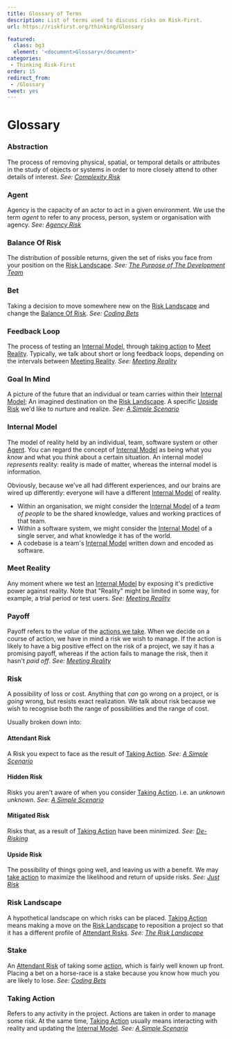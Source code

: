 ```yaml
---
title: Glossary of Terms
description: List of terms used to discuss risks on Risk-First.
url: https://riskfirst.org/thinking/Glossary

featured: 
  class: bg3
  element: '<document>Glossary</document>'
categories:
 - Thinking Risk-First
order: 15
redirect_from: 
 - /Glossary
tweet: yes
---
```


# Glossary

### Abstraction

The process of removing physical, spatial, or temporal details or attributes in the study of objects or systems in order to more closely attend to other details of interest.  _See: [Complexity Risk](../risks/Complexity-Risk.md)_

### Agent

Agency is the capacity of an actor to act in a given environment.  We use the term _agent_ to refer to any process, person, system or organisation with agency. _See: [Agency Risk](../risks/Agency-Risk.md)_

### Balance Of Risk

The distribution of possible returns, given the set of risks you face from your position on the [Risk Landscape](#risk-landscape).  _See: [The Purpose of The Development Team](../bets/Purpose-Development-Team.md)_

### Bet

Taking a decision to move somewhere new on the [Risk Landscape](#risk-landscape) and change the [Balance Of Risk](#balance-of-risk).  _See: [Coding Bets](../bets/Coding-Bets.md)_

### Feedback Loop

The process of testing an [Internal Model](#internal-model), through [taking action](#taking-action) to [Meet Reality](#meet-reality).  Typically, we talk about short or long feedback loops, depending on the intervals between [Meeting Reality](#meet-reality).  _See: [Meeting Reality](../thinking/Meeting-Reality.md)_

### Goal In Mind

A picture of the future that an individual or team carries within their [Internal Model](#internal-model);  An imagined destination on the [Risk Landscape](#risk-landscape).  A specific [Upside Risk](#upside-risk) we'd like to nurture and realize. _See: [A Simple Scenario](../thinking/A-Simple-Scenario.md)_

### Internal Model

The model of reality held by an individual, team, software system or other [Agent](#agent).   You can regard the concept of [Internal Model](#internal-model) as being what you _know_ and what you _think_ about a certain situation.  An internal model _represents_ reality:  reality is made of matter, whereas the internal model is information.

Obviously, because we've all had different experiences, and our brains are wired up differently: everyone will have a different [Internal Model](#internal-model) of reality.  

- Within an organisation, we might consider the [Internal Model](#internal-model) of a _team of people_ to be the shared knowledge, values and working practices of that team.
- Within a software system, we might consider the [Internal Model](#internal-model) of a single server, and what knowledge it has of the world.
- A codebase is a team's [Internal Model](#internal-model) written down and encoded as software.

### Meet Reality

Any moment where we test an [Internal Model](#internal-model) by exposing it's predictive power against reality.  Note that "Reality" might be limited in some way, for example, a trial period or test users.   _See: [Meeting Reality](../thinking/Meeting-Reality.md)_

### Payoff

Payoff refers to the _value_ of the [actions we take](#taking-action).  When we decide on a course of action, we have in mind a risk we wish to manage.  If the action is likely to have a big positive effect on the risk of a project, we say it has a promising payoff, whereas if the action fails to manage the risk, then it hasn't _paid off_.   _See: [Meeting Reality](../thinking/Meeting-Reality.md)_

### Risk

A possibility of loss or cost.  Anything that _can_ go wrong on a project, or is _going_ wrong, but resists exact realization.  We talk about risk because we wish to recognise both the range of possibilities and the range of cost.  

Usually broken down into: 

#### Attendant Risk

A Risk you expect to face as the result of [Taking Action](#taking-action).   _See: [A Simple Scenario](../thinking/A-Simple-Scenario.md)_

#### Hidden Risk

Risks you aren't aware of when you consider [Taking Action](#taking-action).  i.e. an _unknown unknown_.   _See: [A Simple Scenario](../thinking/A-Simple-Scenario.md)_

#### Mitigated Risk

Risks that, as a result of [Taking Action](#taking-action) have been minimized.  _See: [De-Risking](../thinking/De-Risking.md)_

#### Upside Risk

The possibility of things going well, and leaving us with a benefit.  We may [take action](#taking-action) to maximize the likelihood and return of upside risks.  _See: [Just Risk](../thinking/Just-Risk.md)_

### Risk Landscape

A hypothetical landscape on which risks can be placed.  [Taking Action](#taking-action) means making a move on the [Risk Landscape](#risk-landscape) to reposition a project so that it has a different profile of [Attendant Risks](#attendant-risk).   _See: [The Risk Landscape](../risks/Risk-Landscape.md)_

### Stake

An [Attendant Risk](#attendant-risk) of taking some [action](#taking-action), which is fairly well known up front.  Placing a bet on a horse-race is a stake because you know how much you are likely to lose.   _See: [Coding Bets](../bets/Coding-Bets.md)_

### Taking Action

Refers to any activity in the project.  Actions are taken in order to manage some risk.  At the same time, [Taking Action](#taking-action) usually means interacting with reality and updating the [Internal Model](#internal-model).  _See: [A Simple Scenario](../thinking/A-Simple-Scenario.md)_
